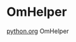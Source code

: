 # OmHelper
[python.org](https://packaging.python.org/tutorials/packaging-projects/#packaging-python-projects)
OmHelper
